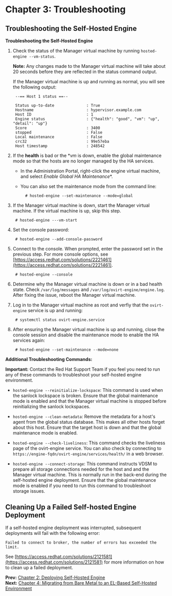 # Chapter 3: Troubleshooting

## Troubleshooting the Self-Hosted Engine

**Troubleshooting the Self-Hosted Engine**

1. Check the status of the Manager virtual machine by running `hosted-engine --vm-status`.

    **Note:** Any changes made to the Manager virtual machine will take about 20 seconds before they are reflected in the status command output.

    If the Manager virtual machine is up and running as normal, you will see the following output:

        --== Host 1 status ==--

        Status up-to-date              : True
        Hostname                       : hypervisor.example.com
        Host ID                        : 1
        Engine status                  : {"health": "good", "vm": "up", "detail": "up"}
        Score                          : 3400
        stopped                        : False
        Local maintenance              : False
        crc32                          : 99e57eba
        Host timestamp                 : 248542

2. If the **health** is bad or the **vm* is down, enable the global maintenance mode so that the hosts are no longer managed by the HA services.

    * In the Administration Portal, right-click the engine virtual machine, and select *Enable Global HA Maintenance**.

    * You can also set the maintenance mode from the command line:

            # hosted-engine --set-maintenance --mode=global

3. If the Manager virtual machine is down, start the Manager virtual machine. If the virtual machine is up, skip this step.

        # hosted-engine ---vm-start

4. Set the console password:

        # hosted-engine --add-console-password

5. Connect to the console. When prompted, enter the password set in the previous step. For more console options, see [https://access.redhat.com/solutions/2221461](https://access.redhat.com/solutions/2221461).

        # hosted-engine --console

6. Determine why the Manager virtual machine is down or in a bad health state. Check `/var/log/messages` and `/var/log/ovirt-engine/engine.log`. After fixing the issue, reboot the Manager virtual machine.

7. Log in to the Manager virtual machine as root and verfiy that the `ovirt-engine` service is up and running:

        # systemctl status ovirt-engine.service

8. After ensuring the Manager virtual machine is up and running, close the console session and disable the maintenance mode to enable the HA services again:

        # hosted-engine --set-maintenance --mode=none

**Additional Troubleshooting Commands:**

**Important:** Contact the Red Hat Support Team if you feel you need to run any of these commands to troubleshoot your self-hosted engine environment.

* `hosted-engine --reinitialize-lockspace`: This command is used when the sanlock lockspace is broken. Ensure that the global maintenance mode is enabled and that the Manager virtual machine is stopped before reinitializing the sanlock lockspaces.

* `hosted-engine --clean-metadata`: Remove the metadata for a host's agent from the global status database. This makes all other hosts forget about this host. Ensure that the target host is down and that the global maintenance mode is enabled.

* `hosted-engine --check-liveliness`: This command checks the liveliness page of the ovirt-engine service. You can also check by connecting to `https://engine-fqdn/ovirt-engine/services/health/` in a web browser.

* `hosted-engine --connect-storage`: This command instructs VDSM to prepare all storage connections needed for the host and and the Manager virtual machine. This is normally run in the back-end during the self-hosted engine deployment. Ensure that the global maintenance mode is enabled if you need to run this command to troubleshoot storage issues.

## Cleaning Up a Failed Self-hosted Engine Deployment

If a self-hosted engine deployment was interrupted, subsequent deployments will fail with the following error:

    Failed to connect to broker, the number of errors has exceeded the limit.

See [https://access.redhat.com/solutions/2121581](https://access.redhat.com/solutions/2121581) for more information on how to clean up a failed deployment.

**Prev:** [Chapter 2: Deploying Self-Hosted Engine](chap-Deploying_Self-Hosted_Engine) <br>
**Next:** [Chapter 4: Migrating from Bare Metal to an EL-Based Self-Hosted Environment](chap-Migrating_from_Bare_Metal_to_an_EL-Based_Self-Hosted_Environment)
